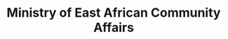 ---
schema: default
title: Ministry of East African Community Affairs
description: Ministry of East African Community Affairs
logo: ''
---